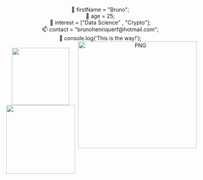
<div align="center">
 👋 firstName = "Bruno";</br>
 🥳 age = 25;</br>
 🤔 interest = ["Data Science" , "Crypto"];</br>
 📫 contact = "brunohenriquerf@hotmail.com";</br>
 🚀 console.log('This is the way!');</br>
 <img align="right" alt="PNG" src="https://cdn.discordapp.com/attachments/178849093026578432/975156035209822278/Screenshot_2.png" width="310" height="280" />
</div>
</br>
<div align="center">
  <a href="https://github.com/Brunohenriquerf">
  <img height="150em" src="https://github-readme-stats.vercel.app/api?username=Brunohenriquerf&show_icons=true&theme=dark&include_all_commits=true&count_private=true"/>
  <img height="180em" src="https://github-readme-stats.vercel.app/api/top-langs/?username=Brunohenriquerf&layout=compact&langs_count=7&theme=dark"/>
</div>
 
